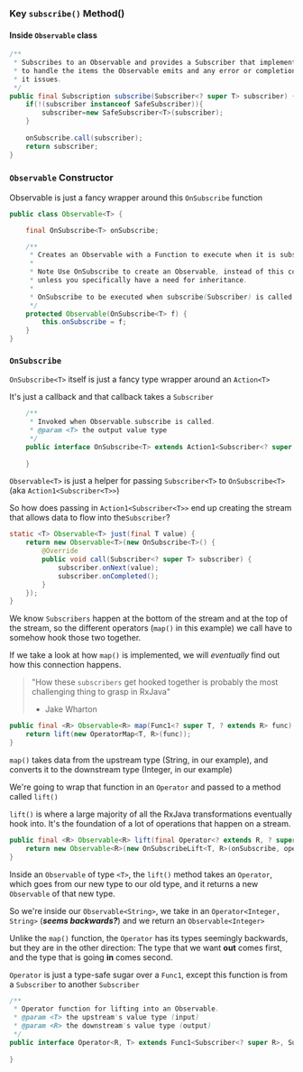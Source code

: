 ### Key `subscribe()` Method()
#### Inside `Observable` class 
```java
/**
 * Subscribes to an Observable and provides a Subscriber that implements functions 
 * to handle the items the Observable emits and any error or completion notification 
 * it issues.
 */
public final Subscription subscribe(Subscriber<? super T> subscriber) {
    if(!(subscriber instanceof SafeSubscriber)){
        subscriber=new SafeSubscriber<T>(subscriber);
    }
        
    onSubscribe.call(subscriber);
    return subscriber; 
}
```

### `Observable` Constructor

Observable is just a fancy wrapper around this `OnSubscribe` function
```java
public class Observable<T> {

    final OnSubscribe<T> onSubscribe;

    /**
     * Creates an Observable with a Function to execute when it is subscribed to.
     * 
     * Note Use OnSubscribe to create an Observable, instead of this constructor,
     * unless you specifically have a need for inheritance.
     *
     * OnSubscribe to be executed when subscribe(Subscriber) is called
     */
    protected Observable(OnSubscribe<T> f) {
        this.onSubscribe = f;
    }
}
```



### `OnSubscribe`
`OnSubscribe<T>` itself is just a fancy type wrapper around an `Action<T>`

It's just a callback and that callback takes a `Subscriber`
```java
    /**
     * Invoked when Observable.subscribe is called.
     * @param <T> the output value type
     */
    public interface OnSubscribe<T> extends Action1<Subscriber<? super T>> {
    
    }
```

`Observable<T>` is just a helper for passing `Subscriber<T>` to `OnSubscribe<T>` (aka `Action1<Subscriber<T>>`)

So how does passing in `Action1<Subscriber<T>>` end up creating the stream that allows data to flow into the`Subscriber`?

<!--????-->
<!--From the [Main Example](DemystifyingRxJavaSubscribers_Notes.md#main-example-part-1--)-->

```java
static <T> Observable<T> just(final T value) {
    return new Observable<T>(new OnSubscribe<T>() {
        @Override
        public void call(Subscriber<? super T> subscriber) {
            subscriber.onNext(value); 
            subscriber.onCompleted(); 
        }
    });
}   
```

We know `Subscribers` happen at the bottom of the stream and at the top of the stream, so the different operators (`map()` in this example) we call have to somehow hook those two together.

If we take a look at how `map()` is implemented, we will _eventually_ find out how this connection happens.

> "How these `subscribers` get hooked together is probably the most challenging thing to grasp 
> in RxJava"
>  - Jake Wharton

```java
public final <R> Observable<R> map(Func1<? super T, ? extends R> func) {
    return lift(new OperatorMap<T, R>(func));
}
```

`map()` takes data from the upstream type (String, in our example), and converts it to the downstream type (Integer, in our example)

We're going to wrap that function in an `Operator` and passed to a method called `lift()`

`lift()` is where a large majority of all the RxJava transformations eventually hook into. It's the foundation of a lot of operations that happen on a stream. 

```java
public final <R> Observable<R> lift(final Operator<? extends R, ? super T> operator) {
    return new Observable<R>(new OnSubscribeLift<T, R>(onSubscribe, operator));
}
```

Inside an `Observable` of type `<T>`, the `lift()` method takes an `Operator`, which goes from our new type to our old type, and it returns a new `Observable` of that new type.
 
So we're inside our `Observable<String>`, we take in an `Operator<Integer, String>` (**_seems backwards?_**) and we return an `Observable<Integer>`

Unlike the `map()` function, the `Operator` has its types seemingly backwards, but they are in the other direction: The type that we want **out** comes first, and the  type that is going **in** comes second.
  
`Operator` is just a type-safe sugar over a `Func1`, except this function is from a `Subscriber` to another `Subscriber`

```java
/**
 * Operator function for lifting into an Observable.
 * @param <T> the upstream's value type (input)
 * @param <R> the downstream's value type (output)
 */
public interface Operator<R, T> extends Func1<Subscriber<? super R>, Subscriber<? super T>> {
    
}
```
